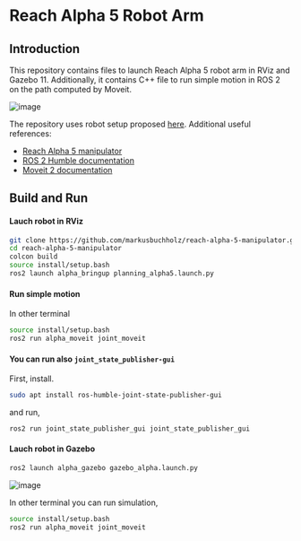 # Reach Alpha 5 Robot Arm

## Introduction

This repository contains files to launch Reach Alpha 5 robot arm in RViz and Gazebo 11. 
Additionally, it contains C++ file to run simple motion in ROS 2 on the path computed by Moveit.

![image](https://github.com/markusbuchholz/reach-alpha-5-manipulator/assets/30973337/aa14d79c-4e1a-420b-8c82-96f5178b78fa)



The repository uses robot setup proposed [here](https://github.com/evan-palmer/alpha).
Additional useful references:
* [Reach Alpha 5 manipulator](https://reachrobotics.com/products/manipulators/reach-alpha/)
* [ROS 2 Humble documentation](https://docs.ros.org/en/humble/index.html)
* [Moveit 2 documentation](https://moveit.picknik.ai/main/index.html)


## Build and Run

#### Lauch robot in RViz

```bash
git clone https://github.com/markusbuchholz/reach-alpha-5-manipulator.git
cd reach-alpha-5-manipulator
colcon build
source install/setup.bash
ros2 launch alpha_bringup planning_alpha5.launch.py
```

#### Run simple motion

In other terminal
```bash
source install/setup.bash
ros2 run alpha_moveit joint_moveit
```

#### You can run also ```joint_state_publisher-gui```

First, install.

```bash
sudo apt install ros-humble-joint-state-publisher-gui
```
and run,
```bash
ros2 run joint_state_publisher_gui joint_state_publisher_gui
```

#### Lauch robot in Gazebo
```bash
ros2 launch alpha_gazebo gazebo_alpha.launch.py
```

![image](https://github.com/markusbuchholz/reach-alpha-5-manipulator/assets/30973337/44fd0225-a2d1-405f-9ff6-7f7557e0b14c)

In other terminal you can run simulation,
```bash
source install/setup.bash
ros2 run alpha_moveit joint_moveit
```




